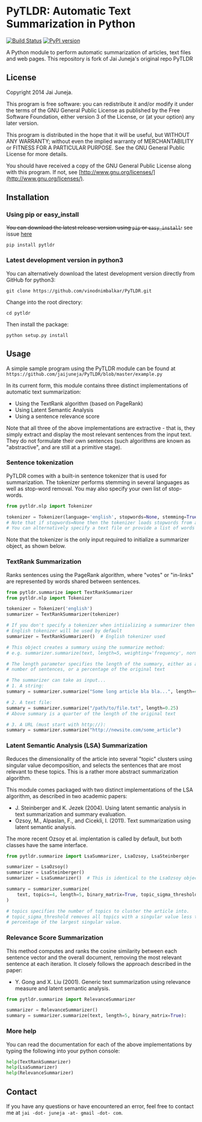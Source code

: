 # PyTLDR: Automatic Text Summarization in Python

[![Build Status](https://travis-ci.org/jaijuneja/PyTLDR.svg?branch=master)](https://travis-ci.org/jaijuneja/PyTLDR) [![PyPI version](https://badge.fury.io/py/pytldr.svg)](https://pypi.python.org/pypi/pytldr)

A Python module to perform automatic summarization of articles, text files and web pages.
This repository is fork of Jai Juneja's original repo PyTLDR

## License

Copyright 2014 Jai Juneja.

This program is free software: you can redistribute it and/or modify it under the terms of the GNU General Public License as published by the Free Software Foundation, either version 3 of the License, or (at your option) any later version.

This program is distributed in the hope that it will be useful, but WITHOUT ANY WARRANTY; without even the implied warranty of MERCHANTABILITY or FITNESS FOR A PARTICULAR PURPOSE. See the GNU General Public License for more details.

You should have received a copy of the GNU General Public License along with this program. If not, see [http://www.gnu.org/licenses/](http://www.gnu.org/licenses/).

## Installation

### Using pip or easy_install

~~You can download the latest release version using `pip` or `easy_install`:~~
see issue [here](https://github.com/jaijuneja/PyTLDR/issues/1)
```
pip install pytldr
```
### Latest development version in python3
You can alternatively download the latest development version directly from GitHub for python3:

```
git clone https://github.com/vinodnimbalkar/PyTLDR.git
```

Change into the root directory:

```
cd pytldr
```

Then install the package:

```
python setup.py install
```

## Usage

A simple sample program using the PyTLDR module can be found at `https://github.com/jaijuneja/PyTLDR/blob/master/example.py`

In its current form, this module contains three distinct implementations of automatic text summarization:

* Using the TextRank algorithm (based on PageRank)
* Using Latent Semantic Analysis
* Using a sentence relevance score
 
Note that all three of the above implementations are extractive - that is, they simply extract and display the most relevant sentences from the input text. They do not formulate their own sentences (such algorithms are known as "abstractive", and are still at a primitive stage).

### Sentence tokenization

PyTLDR comes with a built-in sentence tokenizer that is used for summarization. The tokenizer performs stemming in several languages as well as stop-word removal. You may also specify your own list of stop-words.

```python
from pytldr.nlp import Tokenizer

tokenizer = Tokenizer(language='english', stopwords=None, stemming=True)
# Note that if stopwords=None then the tokenizer loads stopwords from a bundled data-set
# You can alternatively specify a text file or provide a list of words
```

Note that the tokenizer is the only input required to initialize a summarizer object, as shown below.

### TextRank Summarization

Ranks sentences using the PageRank algorithm, where "votes" or "in-links" are represented by words shared between sentences.

```python
from pytldr.summarize import TextRankSummarizer
from pytldr.nlp import Tokenizer

tokenizer = Tokenizer('english')
summarizer = TextRankSummarizer(tokenizer)

# If you don't specify a tokenizer when intiializing a summarizer then the
# English tokenizer will be used by default
summarizer = TextRankSummarizer()  # English tokenizer used

# This object creates a summary using the summarize method:
# e.g. summarizer.summarize(text, length=5, weighting='frequency', norm=None)

# The length parameter specifies the length of the summary, either as a
# number of sentences, or a percentage of the original text

# The summarizer can take as input...
# 1. A string:
summary = summarizer.summarize("Some long article bla bla...", length=4)

# 2. A text file:
summary = summarizer.summarize("/path/to/file.txt", length=0.25)
# Above summary is a quarter of the length of the original text

# 3. A URL (must start with http://):
summary = summarizer.summarize("http://newsite.com/some_article")
```

### Latent Semantic Analysis (LSA) Summarization

Reduces the dimensionality of the article into several "topic" clusters using singular value decomposition, and selects the sentences that are most relevant to these topics. This is a rather more abstract summarization algorithm.

This module comes packaged with two distinct implementations of the LSA algorithm, as described in two academic papers:

* J. Steinberger and K. Jezek (2004). Using latent semantic analysis in text summarization and summary evaluation.
* Ozsoy, M., Alpaslan, F., and Cicekli, I. (2011). Text summarization using latent semantic analysis.

The more recent Ozsoy et al. implentation is called by default, but both classes have the same interface.

```python
from pytldr.summarize import LsaSummarizer, LsaOzsoy, LsaSteinberger

summarizer = LsaOzsoy()
summarizer = LsaSteinberger()
summarizer = LsaSummarizer()  # This is identical to the LsaOzsoy object

summary = summarizer.summarize(
    text, topics=4, length=5, binary_matrix=True, topic_sigma_threshold=0.5
)

# topics specifies the number of topics to cluster the article into.
# topic_sigma_threshold removes all topics with a singular value less than a given
# percentage of the largest singular value.
```

### Relevance Score Summarization

This method computes and ranks the cosine similarity between each sentence vector and the overall document, removing the most relevant sentence at each iteration. It closely follows the approach described in the paper:

* Y. Gong and X. Liu (2001). Generic text summarization using relevance measure and latent semantic analysis.

```python
from pytldr.summarize import RelevanceSummarizer

summarizer = RelevanceSummarizer()
summary = summarizer.summarize(text, length=5, binary_matrix=True):
```

### More help

You can read the documentation for each of the above implementations by typing the following into your python console:

```python
help(TextRankSummarizer)
help(LsaSummarizer)
help(RelevanceSummarizer)
```

## Contact

If you have any questions or have encountered an error, feel free to contact me at `jai -dot- juneja -at- gmail -dot- com`.